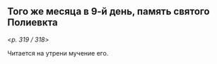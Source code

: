 
## Того же месяца в 9-й день, память святого Полиевкта

<*p. 319 / 318*>

Читается на утрени мучение его. 
